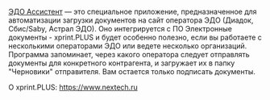 <a href="https://4docs.ru/app/EDO_Assistant/setup.exe" target="_blank">ЭДО Ассистент</a>
 — это специальное приложение, предназначенное для автоматизации загрузки документов на сайт оператора ЭДО (Диадок, Сбис/Saby, Астрал ЭДО). Оно интегрируется с ПО Электронные документы - xprint.PLUS и будет особенно полезно, если вы работаете с несколькими операторами ЭДО или ведете несколько организаций. Программа запоминает, через какого оператора следует отправлять документы для конкретного контрагента, и загружает их в папку "Черновики" отправителя. Вам остается только подписать документы.

О xprint.PLUS: https://www.nextech.ru

